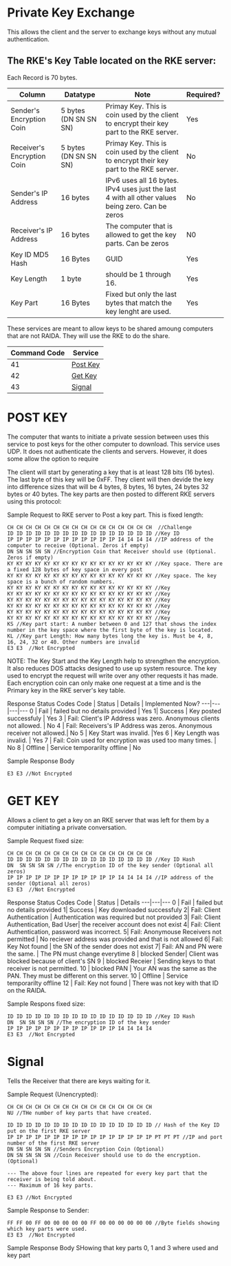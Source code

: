 # Private Key Exchange
This allows the client and the server to exchange keys without any mutual authentication. 

 ## The RKE's Key Table located on the RKE server:
 
 Each Record is 70 bytes. 
 
 Column | Datatype | Note | Required?
 ---|---|---|---
 Sender's Encryption Coin | 5 bytes (DN SN SN SN) |Primay Key. This is coin used by the client to encrypt their key part to the RKE server.| Yes
 Receiver's Encryption Coin | 5 bytes (DN SN SN SN) |Primay Key. This is coin used by the client to encrypt their key part to the RKE server.| No
 Sender's IP Address | 16 bytes | IPv6 uses all 16 bytes. IPv4 uses just the last 4 with all other values being zero. Can be zeros | No
 Receiver's IP Address | 16 bytes | The computer that is allowed to get the key parts. Can be zeros | N0
 Key ID MD5 Hash | 16 Bytes | GUID | Yes
 Key Length | 1 byte | should be 1 through 16. |Yes 
 Key Part | 16 Bytes | Fixed but only the last bytes that match the key lenght are used. | Yes

These services are meant to allow keys to be shared amoung computers that are not RAIDA. They will use the RKE to do the share.

Command Code | Service 
--- | --- 
41 | [Post Key](DA%20Key%20Tickets.md#post-key) 
42 | [Get Key](RAIDA%20Key%20Services.md#get-key) 
43 | [Signal](RAIDA%20Key%20Services.md#signal) 


# POST KEY
The computer that wants to initiate a private session between uses this service to post keys for the other computer to download. This service uses UDP. 
It does not authenticate the clients and servers. However, it does some allow the option to require 

The client will start by generating a key that is at least 128 bits (16 bytes).
The last byte of this key will be 0xFF. 
They client will then devide the key into difference sizes that will be 4 bytes, 8 bytes, 16 bytes, 24 bytes 32 bytes or 40 bytes. 
The key parts are then posted to different RKE servers using this protocol: 
 
 
 
Sample Request to RKE server to Post a key part. This is fixed length: 
```hex
CH CH CH CH CH CH CH CH CH CH CH CH CH CH CH CH  //Challenge
ID ID ID ID ID ID ID ID ID ID ID ID ID ID ID ID //Key ID
IP IP IP IP IP IP IP IP IP IP IP IP I4 I4 I4 I4 //IP address of the computer to receive (Optional. Zeros if empty)
DN SN SN SN SN //Encryption Coin that Receiver should use (Optional. Zeros if empty)
KY KY KY KY KY KY KY KY KY KY KY KY KY KY KY KY //Key space. There are a fixed 128 bytes of key space in every post
KY KY KY KY KY KY KY KY KY KY KY KY KY KY KY KY //Key space. The key space is a bunch of random numbers.
KY KY KY KY KY KY KY KY KY KY KY KY KY KY KY KY //Key 
KY KY KY KY KY KY KY KY KY KY KY KY KY KY KY KY //Key 
KY KY KY KY KY KY KY KY KY KY KY KY KY KY KY KY //Key 
KY KY KY KY KY KY KY KY KY KY KY KY KY KY KY KY //Key 
KY KY KY KY KY KY KY KY KY KY KY KY KY KY KY KY //Key 
KY KY KY KY KY KY KY KY KY KY KY KY KY KY KY KY //Key 
KS //Key part start: A number between 0 and 127 that shows the index number in the key space where the first byte of the key is located.
KL //Key part Length: How many bytes long the key is. Must be 4, 8, 16, 24, 32 or 40. Other numbers are invalid
E3 E3  //Not Encrypted 
```
NOTE: The Key Start and the Key Length help to strengthen the encryption. It also reduces DOS attacks designed to use up system resource.
The key used to encrypt the request will write over any other requests it has made. Each encryption coin can only make one request at a time and is the Primary key in the RKE server's key table. 


Response Status Codes
Code | Status | Details | Implemented Now?
---|---|---|---
0 | Fail | failed but no details provided | Yes
1| Success | Key posted successfuly | Yes
3 | Fail: Client's IP Address was zero. Anonymous clients not allowed. | No
4 | Fail: Receivers's IP Address was zeros. Anonymous receiver not allowed.| No
5 | Key Start was invalid. |Yes
6 | Key Length was invalid. | Yes
7 | Fail: Coin used for encryption was used too many times. | No
8 | Offline | Service temporarilty offline  | No

Sample Response Body
```
E3 E3 //Not Encrypted
```



# GET KEY
Allows a client to get a key on an RKE server that was left for them by a computer initiating a private conversation.  

Sample Request fixed size: 
```hex
CH CH CH CH CH CH CH CH CH CH CH CH CH CH CH CH 
ID ID ID ID ID ID ID ID ID ID ID ID ID ID ID ID //Key ID Hash
DN  SN SN SN SN //The encryption ID of the key sender (Optional all zeros)
IP IP IP IP IP IP IP IP IP IP IP IP I4 I4 I4 I4 //IP address of the sender (Optional all zeros)
E3 E3  //Not Encrypted
```

Response Status Codes
Code | Status | Details
---|---|---
0 | Fail | failed but no details provided
1| Success | Key downloaded successfuly
2| Fail: Client Authentication | Authentication was required but not provided
3| Fail: Client Authentication, Bad User| the receiver account does not exist
4| Fail: Client Authentication, password was incorrect.
5| Fail: Anonymouse Receivers not permitted | No reciever address was provided and that is not allowed
6| Fail: Key Not found | the SN of the sender does not exist
7| Fail: AN and PN were the same. | The PN must change everytime
8 | blocked Sender| Client was blocked because of client's SN
9 | blocked Receier | Sending keys to that receiver is not permitted. 
10 | blocked PAN | Your AN was the same as the PAN. They must be different on this server. 
10 | Offline | Service temporarilty offline 
12 | Fail: Key not found | There was not key with that ID on the RAIDA. 



Sample Respons fixed size: 
```hex
ID ID ID ID ID ID ID ID ID ID ID ID ID ID ID ID //Key ID Hash
DN  SN SN SN SN //The encryption ID of the key sender 
IP IP IP IP IP IP IP IP IP IP IP IP I4 I4 I4 I4 
E3 E3  //Not Encrypted
```




# Signal
Tells the Receiver that there are keys waiting for it. 

Sample Request (Unencrypted):
```hex
CH CH CH CH CH CH CH CH CH CH CH CH CH CH CH CH  
NU //THe number of key parts that have created. 

ID ID ID ID ID ID ID ID ID ID ID ID ID ID ID ID // Hash of the Key ID put on the first RKE server
IP IP IP IP IP IP IP IP IP IP IP IP IP IP IP IP PT PT PT //IP and port number of the first RKE server
DN SN SN SN SN //Senders Encryption Coin (Optional)
DN SN SN SN SN //Coin Receiver should use to do the encryption. (Optional)

--- The above four lines are repeated for every key part that the receiver is being told about. 
--- Maximum of 16 key parts. 

E3 E3 //Not Encrypted
```

Sample Response to Sender:
```hex
FF FF 00 FF 00 00 00 00 00 FF 00 00 00 00 00 00 //Byte fields showing which key parts were used. 
E3 E3  //Not Encrypted
```
Sample Response Body SHowing that key parts 0, 1 and 3 where used and key part 


<!--
# EXCHANGE KEYS 
Command #220 uses TCP fixed 1016 bytes. 
This is used by a client to tell a server where to go get keys. This uses TCP Protocol. The client sends the server a list
of IP addresses where keys can be found. The server then attempts to collect the keys. 
If it gets all the keys it says status "good". If it gets no keys then it says satus "bad. 
If it gets some of the keys it says status "mixed". It will then return which keys it was able to ret in a bitfield. 
The client will need to change its key depending on the response of the server. 

There are 50 slots for IP addresses. 

The request body has a total fixed number of bytes of 1016 bytes excluding the ending bytes.

Bytes in the Exchange Key Request Body
Code | Name | Total Bytes
---|---|---
CH | Challenge | 16
VR  | IP version: 4 = IPv4, 6 = IPv6 or 0 = "empty slot" | 25
CI | Cacheable Key ID | Maybe different on different key servers | 16  
ID | Exchange Request ID generated by the client so that keys can be cached on the Key Serer | 400
CO | Cloud or Coin ID
SP | Split Number
DA | Data Agent (RAIDA ID)
SH | Shard ID
DN | Denomination of the sender's ID on the RKE server | 25 
SN | Four byte serial number of the user on the RKE Server | 100
TOTAL | fixed number of bytes not including the EA |1016

Sample Request: 
```hex
CH CH CH CH CH CH CH CH CH CH CH CH CH CH CH CH 
CI CI CI CI ID ID ID ID ID ID ID ID ID ID ID I D//Cacheable Key ID that can be cached retreived. 
CO CO SP DA SH DN SN SN SN SN //Place and ID that the server should log in. 
DN SN SN SN SN ID ID ID ID ID ID ID ID ID ID ID //Key ID
CO CO SP DA SH DN SN SN SN SN //Place and ID that the server should log in. 
DN SN SN SN SN ID ID ID ID ID ID ID ID ID ID ID //Key ID
... There are 50 retrievable key slots. Version zero is means empty slot and that is the last one. 
CO CO SP DA SH DN SN SN SN SN //Place and ID that the server should log in. 
DN SN SN SN SN ID ID ID ID ID ID ID ID ID ID ID //Key ID
E3 E3 //Not Encrypted
```

Response Status Codes for Exchange Keys
Code | Status | Details
---|---|---
0 | All Fail | failed to get any keys - warning to shut off 
1| All Success | Downloaded all the keys successfully 
2| Mixed Success | Some of the keys were received 
3| Found Cached | The cached key was found and is being used. 
10 | Offline | Service temporarilty offline 

Sample DNS TXT Record:
```
TXT 
name=raida 
Content=
"r0=RKE.secure.com 89828293 30000 " "r1=RKE.secure.com 89828293 30000 " "r2=RKE.secure.com 89828293 30000 " "r3=RKE.secure.com 89828293 30000 " "r4=RKE.secure.com 89828293 30000 " "r5=RKE.secure.com 89828293 30000 ""r6=RKE.secure.com 89828293 30000 " "r7=RKE.secure.com 89828293 30000 " "r8=RKE.secure.com 89828293 30000 " "r9=RKE.secure.com 89828293 30000 " "r10=RKE.secure.com 89828293 30000 " "r11=RKE.secure.com 89828293 30000 "
```
Sample allowing anonymous:
```
TXT 
name=raida 
Content=
anonymous=ok
```

Sample Response:
```
MS MS ... //there will only be a response body if the status is mixed.
EA EA EA  //Not Encrypted
```

# Free Account
Command #230 fixed bytes over UDP
This allows people to start an account on a RKE server the RKE server they are free

Sample Request: 
```hex
CH CH CH CH CH CH CH CH CH CH CH CH CH CH CH CH 
DN  SN SN SN SN  //Proposed key ID
CH CH CH CH 
EA EA EA  //Not Encrypted
```

Sample Response 
Status Good 
```hex
AN AN AN AN AN AN AN AN AN AN AN AN AN AN AN AN  
```

# Paid Account
Comand #240 fixed bytes over UDP. This must be called over SSL unless there is already some common keys. 

Allows people to create an account on a RKE server and get AES keys. 

Sample Request: 
```hex
CH CH CH CH CH CH CH CH CH CH CH CH CH CH CH CH 
R D  SN SN SN  AN AN AN AN AN AN //Authenticates
ND  SN SN SN SN 
AN AN AN AN AN AN AN AN AN AN AN AN AN AN AN AN  
AN AN AN AN AN AN AN AN AN AN AN AN AN AN AN AN  
AN AN AN AN AN AN AN AN AN AN AN AN AN AN AN AN  
AN AN AN AN AN AN AN AN AN AN AN AN AN AN AN AN  
AN AN AN AN AN AN AN AN AN AN AN AN AN AN AN AN  
....... 25 Authenticty numbers 16 bytes each. 
CH CH CH CH 
EA EA EA  //Not Encrypted
```

Response Status Codes
Code | Status | Details
---|---|---
0 | Fail | failed but no details provided
1| Success | AN attached
2| Fail: ID already in use |
3| Fail: ID outside of range |
4| Fail: CloudCoin was counterfeit |
5| Fail: CloudCoin was not valuable enough. |
6| Fail: No Paid Service. Use Free instead|
7| Fail: Too many account requests try again later.|
10 | Offline | Service temporarilty offline 


Sample Response 
Status Good 
```hex
AN AN AN AN AN AN AN AN AN AN AN AN AN AN AN AN  
```
-->
